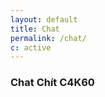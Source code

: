 ```yaml
---
layout: default
title: Chat
permalink: /chat/
c: active
---
```

<style>
.navbar-brand{
font-size: 2rem;
}
</style>
<h3><i class="fas fa-comments"></i> Chat Chít C4K60</h3>
<div id="tlkio" data-channel="c4k60" data-theme="theme--pop" style="width:100%;height:400px;"></div>
<script type="text/javascript">
!function(t,e){var i=function(){var t=e.getElementById("tlkio"),i=t.getAttribute("data-env")||"production",n=t.getAttribute("data-channel"),a=t.getAttribute("data-theme"),o=t.getAttribute("data-custom-css"),s=t.getAttribute("data-nickname"),l=e.createElement("iframe"),r="//embed.tlk.io/"+n,m=[];"dev"==i&&(r="https://embed.lvh.me:3000/"+n),o&&o.length&&m.push("custom_css_path="+o),s&&s.length&&m.push("nickname="+s),a&&a.length&&m.push("theme="+a),m.length&&(r+="?"+m.join("&")),l.setAttribute("src",r),l.setAttribute("width","100%"),l.setAttribute("height","100%"),l.setAttribute("frameborder","0"),l.setAttribute("style","margin-bottom: -8px;");var u=t.getAttribute("style");t.setAttribute("style","overflow: auto; -webkit-overflow-scrolling: touch;"+u),t.textContent="",t.appendChild(l)},n=function(){var n=e.getElementById("tlkio"),a=e.createElement("style"),o=e.createElement("img");a.textContent=".tlkio-pulse{width:70px;margin:-27px 0 0 -35px;position:absolute;top:50%;left:50%;animation: tlkio-pulse 1.5s ease-in 0s infinite;}@keyframes tlkio-pulse{0%{transform:scale(1)}10%{transform:scale(1.15)}18%{transform:scale(0.95)}24%{transform:scale(1)}}",o.src="//tlk.io/images/logo.png",o.className="tlkio-pulse","static"==t.getComputedStyle(n).position&&(n.style.position="relative"),n.appendChild(a),n.appendChild(o),t.setTimeout(i,3e3)};t.addEventListener?t.addEventListener("load",n,!1):t.attachEvent("onload",n)}(window,document);
</script>